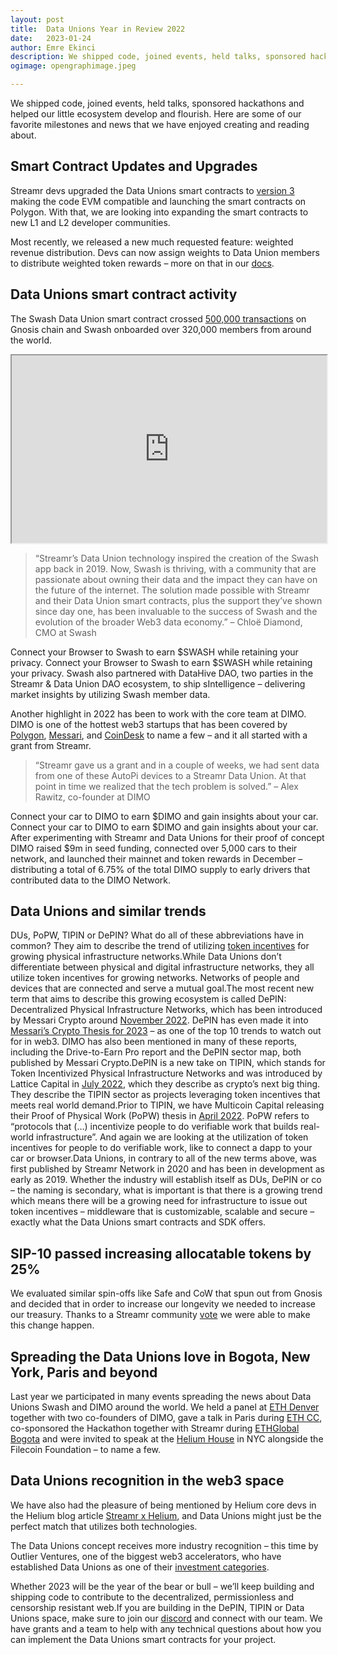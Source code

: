 ```yaml
---
layout: post
title:	Data Unions Year in Review 2022
date:	2023-01-24
author:	Emre Ekinci
description: We shipped code, joined events, held talks, sponsored hackathons and helped our little ecosystem develop and flourish. Here are some of our favorite milestones and news that we have enjoyed creating and reading about.
ogimage: opengraphimage.jpeg

---
```


We shipped code, joined events, held talks, sponsored hackathons and helped our little ecosystem develop and flourish. Here are some of our favorite milestones and news that we have enjoyed creating and reading about.

## Smart Contract Updates and Upgrades
Streamr devs upgraded the Data Unions smart contracts to [version 3](https://dataunions.org/the-new-data-union-version-is-live-polygon-gnosis-chain-you-decide/) making the code EVM compatible and launching the smart contracts on Polygon. With that, we are looking into expanding the smart contracts to new L1 and L2 developer communities.

Most recently, we released a new much requested feature: weighted revenue distribution. Devs can now assign weights to Data Union members to distribute weighted token rewards – more on that in our [docs](https://docs.dataunions.org/main-concepts/manage-wallets-and-earnings#weighted-payments).

## Data Unions smart contract activity
The Swash Data Union smart contract crossed [500,000 transactions](https://dune.com/dataunions/smartcontracts) on Gnosis chain and Swash onboarded over 320,000 members from around the world.

<iframe src="https://dune.com/embeds/3032954/5041665" height="300" width="100%" title="[Swash Data Union members]"></iframe>

>“Streamr’s Data Union technology inspired the creation of the Swash app back in 2019. Now, Swash is thriving, with a community that are passionate about owning their data and the impact they can have on the future of the internet. The solution made possible with Streamr and their Data Union smart contracts, plus the support they’ve shown since day one, has been invaluable to the success of Swash and the evolution of the broader Web3 data economy.” – Chloë Diamond, CMO at Swash

Connect your Browser to Swash to earn $SWASH while retaining your privacy.
Connect your Browser to Swash to earn $SWASH while retaining your privacy.
Swash also partnered with DataHive DAO, two parties in the Streamr & Data Union DAO ecosystem, to ship sIntelligence – delivering market insights by utilizing Swash member data.

Another highlight in 2022 has been to work with the core team at DIMO. DIMO is one of the hottest web3 startups that has been covered by [Polygon](https://polygon.technology/blog/web3-meets-connected-cars-with-dimo-on-polygon), [Messari](https://messari.io/report/drive-to-earn-with-hivemapper-and-dimo), and [CoinDesk](https://www.coindesk.com/layer2/2022/10/10/dimo-helps-drivers-gain-and-monetize-their-car-data/) to name a few – and it all started with a grant from Streamr.

>“Streamr gave us a grant and in a couple of weeks, we had sent data from one of these AutoPi devices to a Streamr Data Union. At that point in time we realized that the tech problem is solved.” – Alex Rawitz, co-founder at DIMO

Connect your car to DIMO to earn $DIMO and gain insights about your car.
Connect your car to DIMO to earn $DIMO and gain insights about your car.
After experimenting with Streamr and Data Unions for their proof of concept DIMO raised $9m in seed funding, connected over 5,000 cars to their network, and launched their mainnet and token rewards in December – distributing a total of 6.75% of the total DIMO supply to early drivers that contributed data to the DIMO Network.

## Data Unions and similar trends
DUs, PoPW, TIPIN or DePIN? What do all of these abbreviations have in common? They aim to describe the trend of utilizing [token incentives](https://dataunions.org/token-incentives/) for growing physical infrastructure networks.While Data Unions don’t differentiate between physical and digital infrastructure networks, they all utilize token incentives for growing networks. Networks of people and devices that are connected and serve a mutual goal.The most recent new term that aims to describe this growing ecosystem is called DePIN: Decentralized Physical Infrastructure Networks, which has been introduced by Messari Crypto around [November 2022](https://twitter.com/messaricrypto/status/1588938954807869440?lang=en). DePIN has even made it into [Messari’s Crypto Thesis for 2023](https://messari.io/crypto-theses-for-2023) – as one of the top 10 trends to watch out for in web3. DIMO has also been mentioned in many of these reports, including the Drive-to-Earn Pro report and the DePIN sector map, both published by Messari Crypto.DePIN is a new take on TIPIN, which stands for Token Incentivized Physical Infrastructure Networks and was introduced by Lattice Capital in [July 2022](https://medium.com/@mikezajko_16091/token-incentivized-physical-infrastructure-networks-3548b3182d82), which they describe as crypto’s next big thing. They describe the TIPIN sector as projects leveraging token incentives that meets real world demand.Prior to TIPIN, we have Multicoin Capital releasing their Proof of Physical Work (PoPW) thesis in [April 2022](https://multicoin.capital/2022/04/05/proof-of-physical-work/). PoPW refers to “protocols that (…) incentivize people to do verifiable work that builds real-world infrastructure”. And again we are looking at the utilization of token incentives for people to do verifiable work, like to connect a dapp to your car or browser.Data Unions, in contrary to all of the new terms above, was first published by Streamr Network in 2020 and has been in development as early as 2019. Whether the industry will establish itself as DUs, DePIN or co – the naming is secondary, what is important is that there is a growing trend which means there will be a growing need for infrastructure to issue out token incentives – middleware that is customizable, scalable and secure – exactly what the Data Unions smart contracts and SDK offers.

## SIP-10 passed increasing allocatable tokens by 25%
We evaluated similar spin-offs like Safe and CoW that spun out from Gnosis and decided that in order to increase our longevity we needed to increase our treasury. Thanks to a Streamr community [vote](https://vote.streamr.network/#/proposal/0x6f3f883063885bdc2505709aa02250a1581ba79dada2abcc7badb80d49881358) we were able to make this change happen.

## Spreading the Data Unions love in Bogota, New York, Paris and beyond
Last year we participated in many events spreading the news about Data Unions Swash and DIMO around the world. We held a panel at [ETH Denver](https://dataunions.org/data-unions-at-eth-denver-2022/) together with two co-founders of DIMO, gave a talk in Paris during [ETH CC](https://dataunions.org/ethereum-community-conference/), co-sponsored the Hackathon together with Streamr during [ETHGlobal Bogota](https://dataunions.org/eth-bogota-hackathon/) and were invited to speak at the [Helium House](https://dataunions.org/incentives-irl-and-the-quest-to-own-your-data/) in NYC alongside the Filecoin Foundation – to name a few.

## Data Unions recognition in the web3 space
We have also had the pleasure of being mentioned by Helium core devs in the Helium blog article [Streamr x Helium](https://blog.helium.com/helium-x-streamr-ea89c4b61a14), and Data Unions might just be the perfect match that utilizes both technologies.

The Data Unions concept receives more industry recognition – this time by Outlier Ventures, one of the biggest web3 accelerators, who have established Data Unions as one of their [investment categories](https://twitter.com/jamie247/status/1596082173781557250).

Whether 2023 will be the year of the bear or bull – we’ll keep building and shipping code to contribute to the decentralized, permissionless and censorship resistant web.If you are building in the DePIN, TIPIN or Data Unions space, make sure to join our [discord](https://discord.gg/dataunions) and connect with our team. We have grants and a team to help with any technical questions about how you can implement the Data Unions smart contracts for your project.
